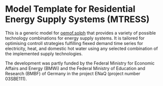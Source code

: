 # Model Template for Residential Energy Supply Systems (MTRESS)

This is a generic model for [oemof.solph](https://github.com/oemof/oemof-solph/)
that provides a variety of possible technology combinations for energy supply systems.
It is tailored for optimising controll strategies fulfilling fiexed demand time series
for electricity, heat, and domestic hot water using any selected combination
of the implemented supply technologies.

The development was partly funded by the Federal Ministry for Economic Affairs and Energy (BMWi)
and the Federal Ministry of Education and Research (BMBF) of Germany
in the project ENaQ (project number 03SBE111).
